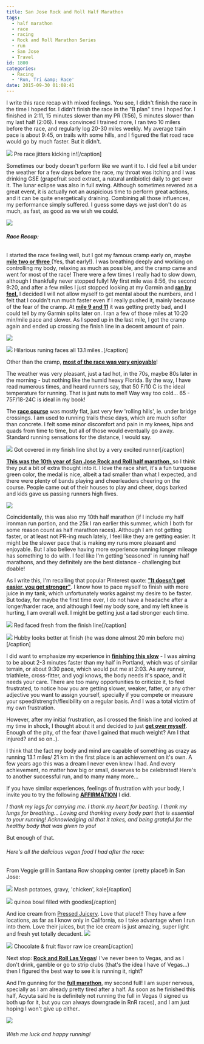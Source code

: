 ```yaml
---
title: San Jose Rock and Roll Half Marathon
tags:
  - half marathon
  - race
  - racing
  - Rock and Roll Marathon Series
  - run
  - San Jose
  - Travel
id: 1800
categories:
  - Racing
  - 'Run, Tri &amp; Race'
date: 2015-09-30 01:08:41
---
```


I write this race recap with mixed feelings. You see, I didn't finish the race in the time I hoped for. I didn't finish the race in the "B plan" time I hoped for. I finished in 2:11, 15 minutes slower than my PR (1:56), 5 minutes slower than my last half (2:06). I was convinced I trained more, I ran two 10 milers before the race, and regularly log 20-30 miles weekly. My average train pace is about 9:45, on trails with some hills, and I figured the flat road race would go by much faster. But it didn't.

![](/images/SJ1.jpg) Pre race jitters kicking in![/caption]

Sometimes our body doesn't perform like we want it to. I did feel a bit under the weather for a few days before the race, my throat was itching and I was drinking GSE (grapefruit seed extract, a natural antibiotic) daily to get over it. The lunar eclipse was also in full swing. Although sometimes revered as a great event, it is actually not an auspicious time to perform great actions, and it can be quite energetically draining. Combining all those influences, my performance simply suffered. I guess some days we just don't do as much, as fast, as good as we wish we could.

![](/images/SJ2.jpg)

###### **Race Recap:**

I started the race feeling well, but I got my famous cramp early on, maybe <span style="text-decoration: underline;">**mile two or three** </span>(Yes, that early!). I was breathing deeply and working on controlling my body, relaxing as much as possible, and the cramp came and went for most of the race! There were a few times I really had to slow down, although I thankfully never stopped fully! My first mile was 8:56, the second 9:20, and after a few miles I just stopped looking at my Garmin and **<span style="text-decoration: underline;">ran by feel.</span>**
I decided I will not allow myself to get mental about the numbers, and I felt that I couldn't run much faster even if I really pushed it, mainly because of the fear of the cramp. At <span style="text-decoration: underline;">**mile 9 and 11**</span> it was getting pretty bad, and I could tell by my Garmin splits later on. I ran a few of those miles at 10:20 min/mile pace and slower. As I speed up in the last mile, I got the cramp again and ended up crossing the finish line in a decent amount of pain.

![](/images/SJ17.jpg)

![](/images/SJ18.jpg) Hilarious runing faces all 13.1 miles..[/caption]

Other than the cramp, <span style="text-decoration: underline;">**most of the race was very enjoyable**</span>!

The weather was very pleasant, just a tad hot, in the 70s, maybe 80s later in the morning - but nothing like the humid heavy Florida. By the way, I have read numerous times, and heard runners say, that 50 F/10 C is the ideal temperature for running. That is just nuts to me!! Way way too cold... 65 - 75F/18-24C is ideal in my book!

The <span style="text-decoration: underline;">**race course**</span> was mostly flat, just very few 'rolling hills', ie. under bridge crossings. I am used to running trails these days, which are much softer than concrete. I felt some minor discomfort and pain in my knees, hips and quads from time to time, but all of those would eventually go away. Standard running sensations for the distance, I would say.

![](/images/SJ13.jpg) Got covered in my finish line shot by a very excited runner[/caption]

<span style="text-decoration: underline;">**This was the 10th year of San Jose Rock and Roll half marathon,** </span>so I think they put a bit of extra thought into it. I love the race shirt, it's a fun turquoise green color, the medal is nice, albeit a tad smaller than what I expected, and there were plenty of bands playing and cheerleaders cheering on the course. People came out of their houses to play and cheer, dogs barked and kids gave us passing runners high fives.

![](/images/SJ7.jpg)

Coincidentally, this was also my 10th half marathon (if I include my half ironman run portion, and the 25k I ran earlier this summer, which I both for some reason count as half marathon races). Although I am not getting faster, or at least not PR-ing much lately, I feel like they are getting easier. It might be the slower pace that is making my runs more pleasant and enjoyable. But I also believe having more experience running longer mileage has something to do with. I feel like I'm getting 'seasoned' in running half marathons, and they definitely are the best distance - challenging but doable!

As I write this, I'm recalling that popular Pinterest quote: <span style="text-decoration: underline;">**"It doesn't get easier, you get stronger"**</span>. I know how to pace myself to finish with more juice in my tank, which unfortunately works against my desire to be faster. But today, for maybe the first time ever, I do not have a headache after a longer/harder race, and although I feel my body sore, and my left knee is hurting, I am overall well. I might be getting just a tad stronger each time.

![](/images/SJ6-e1443485101761.jpg) Red faced fresh from the finish line[/caption]

![](/images/SJ5.jpg) Hubby looks better at finish (he was done almost 20 min before me)[/caption]

I did want to emphasize my experience in <span style="text-decoration: underline;">**finishing this slow**</span> - I was aiming to be about 2-3 minutes faster than my half in Portland, which was of similar terrain, or about 9:30 pace, which would put me at 2:03\. As any runner, triathlete, cross-fitter, and yogi knows, the body needs it's space, and it needs your care. There are too many opportunities to criticize it, to feel frustrated, to notice how you are getting slower, weaker, fatter, or any other adjective you want to assign yourself, specially if you compete or measure your speed/strength/flexibility on a regular basis. And I was a total victim of my own frustration.

However, after my initial frustration, as I crossed the finish line and looked at my time in shock, I thought about it and decided to just <span style="text-decoration: underline;">**get over myself**</span>. Enough of the pity, of the fear (have I gained that much weight? Am I that injured? and so on..).

I think that the fact my body and mind are capable of something as crazy as running 13.1 miles/ 21 km in the first place is an achievement on it's own. A few years ago this was a dream I never even knew I had. And every achievement, no matter how big or small, deserves to be celebrated! Here's to another successful run, and to many many more...

If you have similar experiences, feelings of frustration with your body, I invite you to try the following <span style="text-decoration: underline;">**AFFIRMATION**</span> I did.

_I thank my legs for carrying me. I thank my heart for beating. I thank my lungs for breathing... Loving and thanking every body part that is essential to your running! Acknowledging all that it takes, and being grateful for the healthy body that was given to you!_

But enough of that.

###### Here's all the delicious vegan food I had after the race:

From Veggie grill in Santana Row shopping center (pretty place!) in San Jose:

![](/images/SJ9.jpg) Mash potatoes, gravy, 'chicken', kale[/caption]

![](/images/SJ8.jpg) quinoa bowl filled with goodies[/caption]

And ice cream from [Pressed Juicery](https://www.pressedjuicery.com/). Love that place!!! They have a few locations, as far as I know only in California, so I take advantage when I run into them. Love their juices, but the ice cream is just amazing, super light and fresh yet totally decadent.
![](/images/SJ10.jpg)

![](/images/SJ11.jpg) Chocolate &amp; fruit flavor raw ice cream[/caption]

Next stop: <span style="text-decoration: underline;">**Rock and Roll Las Vegas**</span>! I've never been to Vegas, and as I don't drink, gamble or go to strip clubs (that's the idea I have of Vegas...) then I figured the best way to see it is running it, right?

And I'm gunning for the <span style="text-decoration: underline;">**full marathon**</span>, my second full! I am super nervous, specially as I am already pretty tired after a half. As soon as he finished this half, Acyuta said he is definitely not running the full in Vegas (I signed us both up for it, but you can always downgrade in RnR races), and I am just hoping I won't give up either..

![](/images/SJ4.jpg)

###### Wish me luck and happy running!

